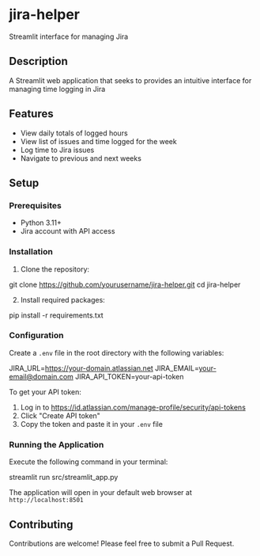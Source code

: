 # jira-helper
Streamlit interface for managing Jira

## Description
A Streamlit web application that seeks to provides an intuitive interface for managing time logging in Jira

## Features
- View daily totals of logged hours
- View list of issues and time logged for the week
- Log time to Jira issues
- Navigate to previous and next weeks

## Setup

### Prerequisites
- Python 3.11+
- Jira account with API access

### Installation
1. Clone the repository:

git clone https://github.com/yourusername/jira-helper.git
cd jira-helper


2. Install required packages:

pip install -r requirements.txt


### Configuration
Create a `.env` file in the root directory with the following variables:

JIRA_URL=https://your-domain.atlassian.net
JIRA_EMAIL=your-email@domain.com
JIRA_API_TOKEN=your-api-token


To get your API token:
1. Log in to https://id.atlassian.com/manage-profile/security/api-tokens
2. Click "Create API token"
3. Copy the token and paste it in your `.env` file

### Running the Application
Execute the following command in your terminal:

streamlit run src/streamlit_app.py


The application will open in your default web browser at `http://localhost:8501`

## Contributing
Contributions are welcome! Please feel free to submit a Pull Request.
